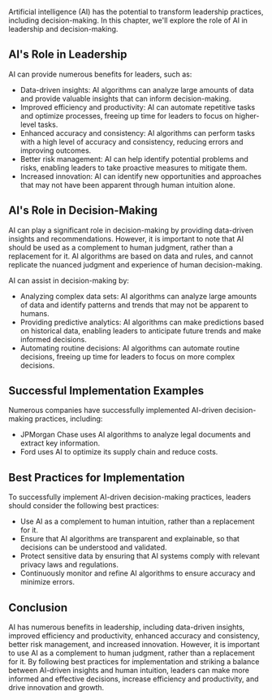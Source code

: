 
Artificial intelligence (AI) has the potential to transform leadership practices, including decision-making. In this chapter, we'll explore the role of AI in leadership and decision-making.

AI's Role in Leadership
-----------------------

AI can provide numerous benefits for leaders, such as:

* Data-driven insights: AI algorithms can analyze large amounts of data and provide valuable insights that can inform decision-making.
* Improved efficiency and productivity: AI can automate repetitive tasks and optimize processes, freeing up time for leaders to focus on higher-level tasks.
* Enhanced accuracy and consistency: AI algorithms can perform tasks with a high level of accuracy and consistency, reducing errors and improving outcomes.
* Better risk management: AI can help identify potential problems and risks, enabling leaders to take proactive measures to mitigate them.
* Increased innovation: AI can identify new opportunities and approaches that may not have been apparent through human intuition alone.

AI's Role in Decision-Making
----------------------------

AI can play a significant role in decision-making by providing data-driven insights and recommendations. However, it is important to note that AI should be used as a complement to human judgment, rather than a replacement for it. AI algorithms are based on data and rules, and cannot replicate the nuanced judgment and experience of human decision-making.

AI can assist in decision-making by:

* Analyzing complex data sets: AI algorithms can analyze large amounts of data and identify patterns and trends that may not be apparent to humans.
* Providing predictive analytics: AI algorithms can make predictions based on historical data, enabling leaders to anticipate future trends and make informed decisions.
* Automating routine decisions: AI algorithms can automate routine decisions, freeing up time for leaders to focus on more complex decisions.

Successful Implementation Examples
----------------------------------

Numerous companies have successfully implemented AI-driven decision-making practices, including:

* JPMorgan Chase uses AI algorithms to analyze legal documents and extract key information.
* Ford uses AI to optimize its supply chain and reduce costs.

Best Practices for Implementation
---------------------------------

To successfully implement AI-driven decision-making practices, leaders should consider the following best practices:

* Use AI as a complement to human intuition, rather than a replacement for it.
* Ensure that AI algorithms are transparent and explainable, so that decisions can be understood and validated.
* Protect sensitive data by ensuring that AI systems comply with relevant privacy laws and regulations.
* Continuously monitor and refine AI algorithms to ensure accuracy and minimize errors.

Conclusion
----------

AI has numerous benefits in leadership, including data-driven insights, improved efficiency and productivity, enhanced accuracy and consistency, better risk management, and increased innovation. However, it is important to use AI as a complement to human judgment, rather than a replacement for it. By following best practices for implementation and striking a balance between AI-driven insights and human intuition, leaders can make more informed and effective decisions, increase efficiency and productivity, and drive innovation and growth.
